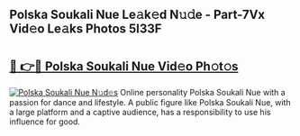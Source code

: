 ## Polska Soukali Nue Le𝚊k𝚎d N𝚞𝚍e - Part-7Vx Vid𝚎o Le𝚊ks Photos 5I33F

# <h2><a href="http://fb12zj.evod.top/?m=Polska+Soukali+Nue">🔗 👉🔴 Polska Soukali Nue Vid𝚎o Ph𝚘t𝚘s</a></h2>

[![Polska Soukali Nue N𝚞d𝚎s](https://i.imgur.com/8V9OHl7.gif)](http://fb12zj.evod.top/?m=Polska+Soukali+Nue)
Online personality Polska Soukali Nue with a passion for dance and lifestyle. A public figure like Polska Soukali Nue, with a large platform and a captive audience, has a responsibility to use his influence for good. 
